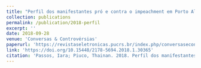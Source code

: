 ```yaml
---
title: "Perfil dos manifestantes pró e contra o impeachment em Porto Alegre e as TICs uma análise quantitativa"
collection: publications
permalink: /publication/2018-perfil
excerpt: ''
date: 2018-09-28
venue: 'Conversas & Controvérsias'
paperurl: 'https://revistaseletronicas.pucrs.br/index.php/conversasecontroversias/article/view/30365/17299'
link: 'https://doi.org/10.15448/2178-5694.2018.1.30365'
citation: 'Passos, Iara; Piuco, Thainan. 2018. Perfil dos manifestantes pró e contra o impeachment em Porto Alegre e as TIC's uma análise quantitativa <i>Conversas & Controvérsias</i>. 5(1), doi:10.15448/2178-5694.2018.1.30365'
---
```

